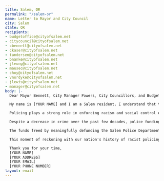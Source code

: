 ```yaml
---
title: Salem, OR
permalink: "/salem-or"
name: Letter to Mayor and City Council
city: Salem
state: OR
recipients:
- budgetoffice@cityofsalem.net
- citycouncil@cityofsalem.net
- cbennett@cityofsalem.net
- ckaser@cityofsalem.net
- tandersen@cityofsalem.net
- bnanke@cityofsalem.net
- jleung@cityofsalem.net
- mausec@cityofsalem.net
- choy@cityofsalem.net
- vnordyke@cityofsalem.net
- jlewis@cityofsalem.net
- manager@cityofsalem.net
body: |-
  Dear Mayor Bennett, City Manager Powers, City Councillors, and Budget Committee Members,

  My name is [YOUR NAME] and I am a Salem resident. I understand that the Salem City Budget will soon be finalized for the 2020-21 fiscal year, and I urge you to oppose the increase in funding from $62.48mil in 2019-20 to $64.11mil in 2020-21. Rather than increasing our spending on policing, I'm urging you to meaningfully restrict it. How we spend our public funds expresses our values as a city, and I do not believe that our city should continue to over-invest scarce resources in the Salem Police Department.

  Policing plays a strong role in enforcing racism and social control of communities of color through disempowerment, displacement, and repression. Black people, communities of color, and Indigenous folks  have been disproportionately targeted and brutalized by the police throughout American history. In Salem, especially at this time of unprecedented crisis, we must invest our scarce resources in the health and well-being of our communities rather than in expanding the scope and mandate of police.

  Despite a decrease in crime over the past few decades, police funding across the United States has continued to increase, and the proposed 2020-21 budget for Salem continues this nonsensical trend. Additionally, Salem police have received frivolous military-grade hardware from the Department of Defense's 1033 program, such as a mine-resistant vehicle. As a Salem citizen, I am strongly opposed to the expansion and militarization of our police force, and I am calling on you to reverse it.

  The funds freed by meaningfully defunding the Salem Police Department could be spent on services that serve our community and address social issues at the root. Our neighbor to the south, Eugene, has set a fine example with their CAHOOTS (Crisis Assistance Helping Out On The Streets) program, which has been praised as a cost-effective approach based on de-escalation tactics and the skills of medical and mental health professionals. Funds currently allocated for police could also be spent to expand public housing, provide food assistance to Salem residents in need, and strengthen community mental health resources. The City of Salem could tackle systemic issues from the ground up instead of relying on police.

  This moment of reckoning with our nation's history of racist policing practices is an opportunity to rethink public safety in this city and reinvest in services that more effectively benefit our residents. We know that meeting the basic needs of our communities is the only way to ensure their health and safety. This starts by divesting funding from the Salem Police Department in the upcoming 2020-21 fiscal year.

  Thank you for your time,
  [YOUR NAME]
  [YOUR ADDRESS]
  [YOUR EMAIL]
  [YOUR PHONE NUMBER]
layout: email
---
```


